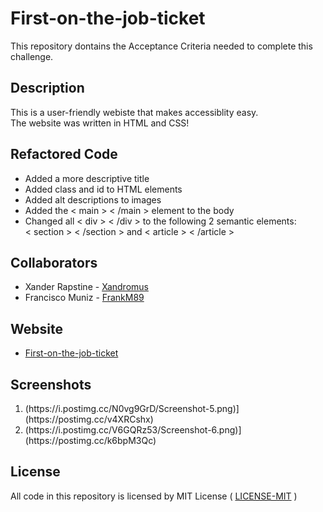 # First-on-the-job-ticket

This repository dontains the Acceptance Criteria needed to complete this challenge.

## Description

This is a user-friendly webiste that makes accessiblity easy.<br>
The website was written in HTML and CSS!

## Refactored Code
<ul>
  <li>Added a more descriptive title<br></li>
  <li>Added class and id to HTML elements<br></li>
  <li>Added alt descriptions to images<br></li>
  <li>Added the < main > < /main > element to the body<br></li>
  <li>Changed all < div > < /div > to the following 2 semantic elements:<br></li>
    < section > < /section > and < article > < /article >
 </ul>

## Collaborators
 <ul>
   <li>Xander Rapstine - <a href="https://github.com/Xandromus">Xandromus</a></li>
   <li>Francisco Muniz - <a href="https://github.com/FrankM89">FrankM89</a></li>
 </ul>
      
## Website
  <ul>
      <li> <a href="https://frankm89.github.io/First-on-the-job-ticket/">First-on-the-job-ticket</a></li>
  </ul>
  
## Screenshots
  <ol>
      <li> (https://i.postimg.cc/N0vg9GrD/Screenshot-5.png)](https://postimg.cc/v4XRCshx) </li>
      <li> (https://i.postimg.cc/V6GQRz53/Screenshot-6.png)](https://postimg.cc/k6bpM3Qc) </li>
  </ol>
      
## License

All code in this repository is licensed by MIT License ( <a href="https://github.com/FrankM89/First-on-the-job-ticket/blob/main/LICENSE">LICENSE-MIT</a> )


